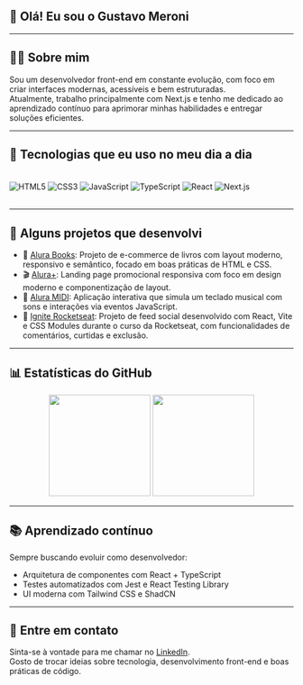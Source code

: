 ## 👋 Olá! Eu sou o Gustavo Meroni

---

## 🧑‍💻 Sobre mim

Sou um desenvolvedor front-end em constante evolução, com foco em criar interfaces modernas, acessíveis e bem estruturadas.  
Atualmente, trabalho principalmente com Next.js e tenho me dedicado ao aprendizado contínuo para aprimorar minhas habilidades e entregar soluções eficientes.

---

## 🚀 Tecnologias que eu uso no meu dia a dia

<div style="display: inline_block"><br>
  <img align="center" alt="HTML5" src="https://img.shields.io/badge/HTML5-E34F26?style=for-the-badge&logo=html5&logoColor=white" />
  <img align="center" alt="CSS3" src="https://img.shields.io/badge/CSS3-1572B6?style=for-the-badge&logo=css3&logoColor=white" />
  <img align="center" alt="JavaScript" src="https://img.shields.io/badge/JavaScript-F7DF1E?style=for-the-badge&logo=javascript&logoColor=black" />
  <img align="center" alt="TypeScript" src="https://img.shields.io/badge/TypeScript-007ACC?style=for-the-badge&logo=typescript&logoColor=white" />
  <img align="center" alt="React" src="https://img.shields.io/badge/React-20232A?style=for-the-badge&logo=react&logoColor=61DAFB" />
  <img align="center" alt="Next.js" src="https://img.shields.io/badge/Next.js-000000?style=for-the-badge&logo=next.js&logoColor=white" />
</div><br/>

---

## 💼 Alguns projetos que desenvolvi

- 📘 [Alura Books](https://github.com/Gustavo-Meroni/alura-books): Projeto de e-commerce de livros com layout moderno, responsivo e semântico, focado em boas práticas de HTML e CSS.
- 🎬 [Alura+](https://github.com/Gustavo-Meroni/projeto-alura-plus): Landing page promocional responsiva com foco em design moderno e componentização de layout.
- 🎹 [Alura MIDI](https://github.com/Gustavo-Meroni/alura-midi): Aplicação interativa que simula um teclado musical com sons e interações via eventos JavaScript.
- 🚀 [Ignite Rocketseat](https://github.com/Gustavo-Meroni/ignite-rocketseat): Projeto de feed social desenvolvido com React, Vite e CSS Modules durante o curso da Rocketseat, com funcionalidades de comentários, curtidas e exclusão.


---

## 📊 Estatísticas do GitHub

<div align="center">
  <img height="180em" src="https://github-readme-stats.vercel.app/api?username=Gustavo-Meroni&show_icons=true&theme=dracula&count_private=true" />
  <img height="180em" src="https://github-readme-stats.vercel.app/api/top-langs/?username=Gustavo-Meroni&layout=compact&theme=dracula" />
</div>

---

## 📚 Aprendizado contínuo

Sempre buscando evoluir como desenvolvedor:

- Arquitetura de componentes com React + TypeScript  
- Testes automatizados com Jest e React Testing Library  
- UI moderna com Tailwind CSS e ShadCN  

---

## 💬 Entre em contato

Sinta-se à vontade para me chamar no [LinkedIn](https://www.linkedin.com/in/gustavo-meroni-6593a126a/).  
Gosto de trocar ideias sobre tecnologia, desenvolvimento front-end e boas práticas de código.

